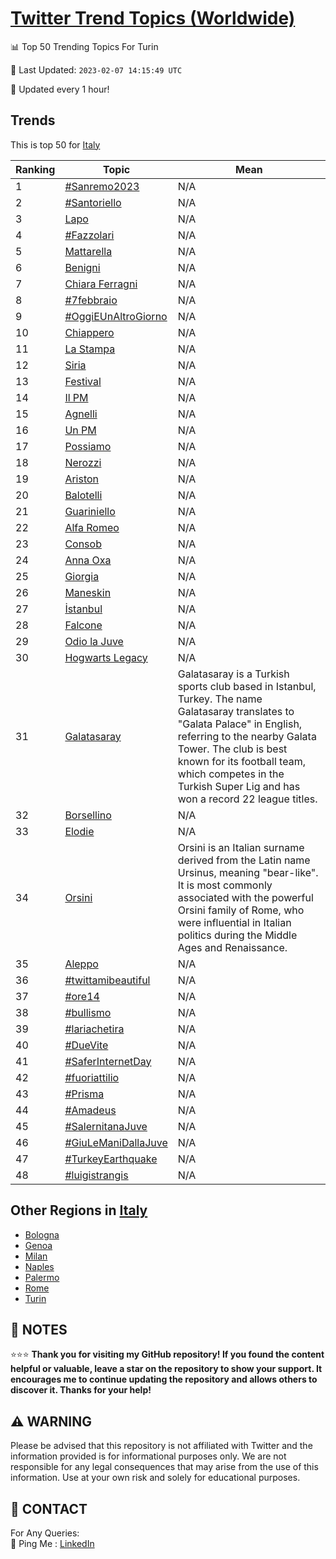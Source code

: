 [Twitter Trend Topics (Worldwide)](https://github.com/ErcinDedeoglu/Twitter-Trend-Topics)
==========


📊 Top 50 Trending Topics For Turin

📆 Last Updated: `2023-02-07 14:15:49 UTC`

🔧 Updated every 1 hour!


## Trends

This is top 50 for [Italy](</Italy>)

| Ranking | Topic | Mean |
| ------- | ------------ | ------------ |
| 1 | [#Sanremo2023](http://twitter.com/search?q=%23Sanremo2023) | N/A |
| 2 | [#Santoriello](http://twitter.com/search?q=%23Santoriello) | N/A |
| 3 | [Lapo](http://twitter.com/search?q=Lapo) | N/A |
| 4 | [#Fazzolari](http://twitter.com/search?q=%23Fazzolari) | N/A |
| 5 | [Mattarella](http://twitter.com/search?q=Mattarella) | N/A |
| 6 | [Benigni](http://twitter.com/search?q=Benigni) | N/A |
| 7 | [Chiara Ferragni](http://twitter.com/search?q=Chiara+Ferragni) | N/A |
| 8 | [#7febbraio](http://twitter.com/search?q=%237febbraio) | N/A |
| 9 | [#OggiEUnAltroGiorno](http://twitter.com/search?q=%23OggiEUnAltroGiorno) | N/A |
| 10 | [Chiappero](http://twitter.com/search?q=Chiappero) | N/A |
| 11 | [La Stampa](http://twitter.com/search?q=La+Stampa) | N/A |
| 12 | [Siria](http://twitter.com/search?q=Siria) | N/A |
| 13 | [Festival](http://twitter.com/search?q=Festival) | N/A |
| 14 | [Il PM](http://twitter.com/search?q=Il+PM) | N/A |
| 15 | [Agnelli](http://twitter.com/search?q=Agnelli) | N/A |
| 16 | [Un PM](http://twitter.com/search?q=Un+PM) | N/A |
| 17 | [Possiamo](http://twitter.com/search?q=Possiamo) | N/A |
| 18 | [Nerozzi](http://twitter.com/search?q=Nerozzi) | N/A |
| 19 | [Ariston](http://twitter.com/search?q=Ariston) | N/A |
| 20 | [Balotelli](http://twitter.com/search?q=Balotelli) | N/A |
| 21 | [Guariniello](http://twitter.com/search?q=Guariniello) | N/A |
| 22 | [Alfa Romeo](http://twitter.com/search?q=Alfa+Romeo) | N/A |
| 23 | [Consob](http://twitter.com/search?q=Consob) | N/A |
| 24 | [Anna Oxa](http://twitter.com/search?q=Anna+Oxa) | N/A |
| 25 | [Giorgia](http://twitter.com/search?q=Giorgia) | N/A |
| 26 | [Maneskin](http://twitter.com/search?q=Maneskin) | N/A |
| 27 | [İstanbul](http://twitter.com/search?q=%c4%b0stanbul) | N/A |
| 28 | [Falcone](http://twitter.com/search?q=Falcone) | N/A |
| 29 | [Odio la Juve](http://twitter.com/search?q=Odio+la+Juve) | N/A |
| 30 | [Hogwarts Legacy](http://twitter.com/search?q=Hogwarts+Legacy) | N/A |
| 31 | [Galatasaray](http://twitter.com/search?q=Galatasaray) | Galatasaray is a Turkish sports club based in Istanbul, Turkey. The name Galatasaray translates to "Galata Palace" in English, referring to the nearby Galata Tower. The club is best known for its football team, which competes in the Turkish Super Lig and has won a record 22 league titles. |
| 32 | [Borsellino](http://twitter.com/search?q=Borsellino) | N/A |
| 33 | [Elodie](http://twitter.com/search?q=Elodie) | N/A |
| 34 | [Orsini](http://twitter.com/search?q=Orsini) | Orsini is an Italian surname derived from the Latin name Ursinus, meaning "bear-like". It is most commonly associated with the powerful Orsini family of Rome, who were influential in Italian politics during the Middle Ages and Renaissance. |
| 35 | [Aleppo](http://twitter.com/search?q=Aleppo) | N/A |
| 36 | [#twittamibeautiful](http://twitter.com/search?q=%23twittamibeautiful) | N/A |
| 37 | [#ore14](http://twitter.com/search?q=%23ore14) | N/A |
| 38 | [#bullismo](http://twitter.com/search?q=%23bullismo) | N/A |
| 39 | [#lariachetira](http://twitter.com/search?q=%23lariachetira) | N/A |
| 40 | [#DueVite](http://twitter.com/search?q=%23DueVite) | N/A |
| 41 | [#SaferInternetDay](http://twitter.com/search?q=%23SaferInternetDay) | N/A |
| 42 | [#fuoriattilio](http://twitter.com/search?q=%23fuoriattilio) | N/A |
| 43 | [#Prisma](http://twitter.com/search?q=%23Prisma) | N/A |
| 44 | [#Amadeus](http://twitter.com/search?q=%23Amadeus) | N/A |
| 45 | [#SalernitanaJuve](http://twitter.com/search?q=%23SalernitanaJuve) | N/A |
| 46 | [#GiuLeManiDallaJuve](http://twitter.com/search?q=%23GiuLeManiDallaJuve) | N/A |
| 47 | [#TurkeyEarthquake](http://twitter.com/search?q=%23TurkeyEarthquake) | N/A |
| 48 | [#luigistrangis](http://twitter.com/search?q=%23luigistrangis) | N/A |



## Other Regions in [Italy](</Italy>)

* [Bologna](</Italy/Bologna.md>)
* [Genoa](</Italy/Genoa.md>)
* [Milan](</Italy/Milan.md>)
* [Naples](</Italy/Naples.md>)
* [Palermo](</Italy/Palermo.md>)
* [Rome](</Italy/Rome.md>)
* [Turin](</Italy/Turin.md>)



## 📝 NOTES

⭐⭐⭐ **Thank you for visiting my GitHub repository! If you found the content helpful or valuable, leave a star on the repository to show your support. It encourages me to continue updating the repository and allows others to discover it. Thanks for your help!**


## ⚠️ WARNING

Please be advised that this repository is not affiliated with Twitter and the information provided is for informational purposes only. We are not responsible for any legal consequences that may arise from the use of this information. Use at your own risk and solely for educational purposes.


## 📨 CONTACT

 For Any Queries:  
            🏓 Ping Me : [LinkedIn](https://www.linkedin.com/in/ercindedeoglu/)
